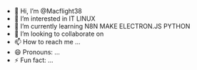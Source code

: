 - 👋 Hi, I’m @Macflight38
- 👀 I’m interested in IT LINUX
- 🌱 I’m currently learning N8N MAKE ELECTRON.JS PYTHON
- 💞️ I’m looking to collaborate on 
- 📫 How to reach me ...
- 😄 Pronouns: ...
- ⚡ Fun fact: ...

<!---
Macflight38/Macflight38 is a ✨ special ✨ repository because its `README.md` (this file) appears on your GitHub profile.
You can click the Preview link to take a look at your changes.
--->
